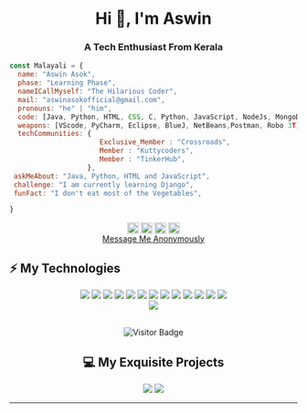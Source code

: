 <h1 align="center">Hi 👋, I'm Aswin </h1>
<h3 align="center">A Tech Enthusiast From Kerala</h3>


```javascript
const Malayali = {
  name: "Aswin Asok",
  phase: "Learning Phase",
  nameICallMyself: "The Hilarious Coder",
  mail: "aswinasokofficial@gmail.com",
  pronouns: "he" | "him",
  code: [Java, Python, HTML, CSS, C, Python, JavaScript, NodeJs, MongoDB, Django],
  weapons: [VScode, PyCharm, Eclipse, BlueJ, NetBeans,Postman, Robo 3T],
  techCommunities: {
                      Exclusive_Member : "Crossroads",
                      Member : "Kuttycoders",
                      Member : "TinkerHub",
                   },
 askMeAbout: "Java, Python, HTML and JavaScript",
 challenge: "I am currently learning Django",
 funFact: "I don't eat most of the Vegetables",

}
```





<p align="center">
<a href="https://linkedin.com/in/aswin-asok-b330541b0" target="blank"><img align="center" src="https://cdn.jsdelivr.net/npm/simple-icons@3.0.1/icons/linkedin.svg" alt="aswin-asok-b330541b0" height="20" width="20" /></a>
<a href="https://fb.com/aswinasokofficial" target="blank"><img align="center" src="https://cdn.jsdelivr.net/npm/simple-icons@3.0.1/icons/facebook.svg" alt="aswinasokofficial" height="20" width="20" /></a>
<a href="https://instagram.com/_aswin_asok_" target="blank"><img align="center" src="https://cdn.jsdelivr.net/npm/simple-icons@3.0.1/icons/instagram.svg" alt="_aswin_asok_" height="20" width="20" /></a>
 <a href="https://t.me/The_Hilarious_Coder" target="blank"><img  align="center" src="https://cdn.jsdelivr.net/npm/simple-icons@3.0.1/icons/telegram.svg" alt="https://t.me/The_Hilarious_Coder" height="20" width="20" /></a>
  <br />
 <a href="https://gdpd.xyz/aswinasok" target="blank">Message Me Anonymously</a>
</p>


## ⚡ My Technologies
<div align = "center" float: right;>
<img src="https://img.shields.io/badge/javascript%20-%23323330.svg?&style=for-the-badge&logo=javascript&logoColor=%23F7DF1E"/>
<img src="https://img.shields.io/badge/node.js%20-%2343853D.svg?&style=for-the-badge&logo=node.js&logoColor=white"/>
<img src="https://img.shields.io/badge/python%20-%2314354C.svg?&style=for-the-badge&logo=python&logoColor=white"/>
<img src="https://img.shields.io/badge/java-%23ED8B00.svg?&style=for-the-badge&logo=java&logoColor=white"/>
<img src="https://img.shields.io/badge/c%20-%2300599C.svg?&style=for-the-badge&logo=c&logoColor=white"/>
<img src="https://img.shields.io/badge/html5%20-%23E34F26.svg?&style=for-the-badge&logo=html5&logoColor=white"/>
<img src="https://img.shields.io/badge/css3%20-%231572B6.svg?&style=for-the-badge&logo=css3&logoColor=white"/>
<img src="https://img.shields.io/badge/jquery%20-%230769AD.svg?&style=for-the-badge&logo=jquery&logoColor=white"/>
<img src="https://img.shields.io/badge/bootstrap%20-%23563D7C.svg?&style=for-the-badge&logo=bootstrap&logoColor=white"/>
<img src="https://img.shields.io/badge/git%20-%23F05033.svg?&style=for-the-badge&logo=git&logoColor=white"/>
<img src="https://img.shields.io/badge/github%20-%23121011.svg?&style=for-the-badge&logo=github&logoColor=white"/>
<img src="https://img.shields.io/badge/markdown-%23000000.svg?&style=for-the-badge&logo=markdown&logoColor=white"/>
<img src="https://img.shields.io/badge/mongodb-%23000000.svg?&style=for-the-badge&logo=mongodb&logoColor=green"/>
</div>

<div align = "center">
<img src="https://github-readme-stats.vercel.app/api/?username=aswinasok&show_icons=true&title_color=fff&icon_color=79ff97&text_color=9f9f9f&bg_color=151515&count_private=true&hide_border=false"/>

<div>
<br>

![Visitor Badge](https://visitor-badge.laobi.icu/badge?page_id=aswinasok)

## 💻 My Exquisite Projects
<div align = "center">
<a href = "https://github.com/aswinasok/InstaFetcher"><img src="https://github-readme-stats.vercel.app/api/pin?username=aswinasok&repo=InstaFetcher&title_color=fff&icon_color=f9f9f9&text_color=9f9f9f&bg_color=151515"></a>
<a href = "https://github.com/AswinAsok/Technodium"><img src="https://github-readme-stats.vercel.app/api/pin?username=aswinasok&repo=Technodium&title_color=fff&icon_color=f9f9f9&text_color=9f9f9f&bg_color=151515"></a>
<div>
 <hr>

